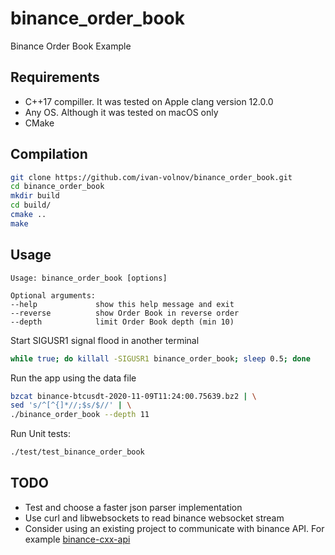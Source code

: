 # binance_order_book

Binance Order Book Example

## Requirements

- C++17 compiller. It was tested on Apple clang version 12.0.0
- Any OS. Although it was tested on macOS only
- CMake

## Compilation

```bash
git clone https://github.com/ivan-volnov/binance_order_book.git
cd binance_order_book
mkdir build
cd build/
cmake ..
make
```

## Usage

```text
Usage: binance_order_book [options]

Optional arguments:
--help             show this help message and exit
--reverse          show Order Book in reverse order
--depth            limit Order Book depth (min 10)
```

Start SIGUSR1 signal flood in another terminal

```bash
while true; do killall -SIGUSR1 binance_order_book; sleep 0.5; done
```

Run the app using the data file

```bash
bzcat binance-btcusdt-2020-11-09T11:24:00.75639.bz2 | \
sed 's/^[^{]*//;$s/$//' | \
./binance_order_book --depth 11
```

Run Unit tests:

```bash
./test/test_binance_order_book
```

## TODO

- Test and choose a faster json parser implementation
- Use curl and libwebsockets to read binance websocket stream
- Consider using an existing project to communicate with binance API.
 For example [binance-cxx-api](https://github.com/dmikushin/binance-cxx-api)
